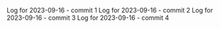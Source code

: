Log for 2023-09-16 - commit 1
Log for 2023-09-16 - commit 2
Log for 2023-09-16 - commit 3
Log for 2023-09-16 - commit 4
